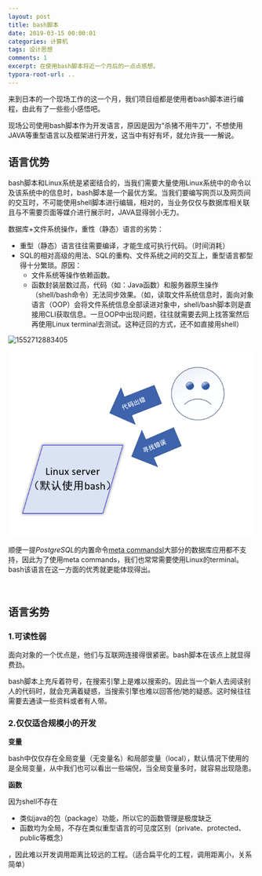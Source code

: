 ```yaml
---
layout: post
title: bash脚本
date: 2019-03-15 00:00:01
categories: 计算机
tags: 设计思想
comments: 1
excerpt: 在使用bash脚本将近一个月后的一点点感想。
typora-root-url: ..
---
```




来到日本的一个现场工作的这一个月，我们项目组都是使用者bash脚本进行编程，由此有了一些些小感悟吧。

现场公司使用bash脚本作为开发语言，原因是因为“杀猪不用牛刀”，不想使用JAVA等重型语言以及框架进行开发，这当中有好有坏，就允许我一一解说。

## 语言优势

bash脚本和Linux系统是紧密结合的，当我们需要大量使用Linux系统中的命令以及该系统中的信息时，bash脚本是一个最优方案。当我们要编写网页以及网页间的交互时，不可能使用shell脚本进行编辑，相对的，当业务仅仅与数据库相关联且与不需要页面等媒介进行展示时，JAVA显得弱小无力。



数据库+文件系统操作，重性（静态）语言的劣势：

- 重型（静态）语言往往需要编译，才能生成可执行代码。（时间消耗）
- SQL的相对高级的用法、SQL的重构、文件系统之间的交互上，重型语言都型得十分繁琐。原因：
  - 文件系统等操作依赖函数。
  - 函数封装层数过高，代码（如：Java函数）和服务器原生操作（shell/bash命令）无法同步效果。（如，读取文件系统信息时，面向对象语言（OOP）会将文件系统信息全部读进对象中，shell/bash脚本则是直接用CLI获取信息。一旦OOP中出现问题，往往就需要去网上找答案然后再使用Linux terminal去测试。这种迂回的方式，还不如直接用shell）

![1552712883405](/../assets/blog_res/%5CUsers%5Ccxx%5CAppData%5CRoaming%5CTypora%5Ctypora-user-images%5C1552712883405.png)

![1552713198826](/../assets/blog_res/1552713198826.png)

顺便一提*PostgreSQL*的内置命令[meta commandsl](https://www.postgresql.org/docs/9.2/app-psql.html)大部分的数据库应用都不支持，因此为了使用meta commands，我们也常常需要使用Linux的terminal。bash该语言在这一方面的优秀就更能体现得出。

<br>

## 语言劣势

### 1.可读性弱

面向对象的一个优点是，他们与互联网连接得很紧密。bash脚本在该点上就显得费劲。

bash脚本上充斥着符号，在搜索引擎上是难以搜索的。因此当一个新人去阅读别人的代码时，就会充满着疑惑，当搜索引擎也难以回答他/她的疑惑。这时候往往需要去通读一些资料或者有人带。

### 2.仅仅适合规模小的开发

**变量**

bash中仅仅存在全局变量（无变量名）和局部变量（local），默认情况下使用的是全局变量，从中我们也可以看出一些端倪，当全局变量多时，就容易出现隐患。

**函数**





因为shell不存在

- 类似java的包（package）功能，所以它的函数管理是极度缺乏
- 函数均为全局，不存在类似重型语言的可见度区别（private、protected、public等概念）

，因此难以开发调用距离比较远的工程。（适合扁平化的工程，调用距离小，关系简单）
